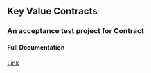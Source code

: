 ## Key Value Contracts
### An acceptance test project for Contract

#### Full Documentation
[Link](http://harmingcola.github.io/contract/)